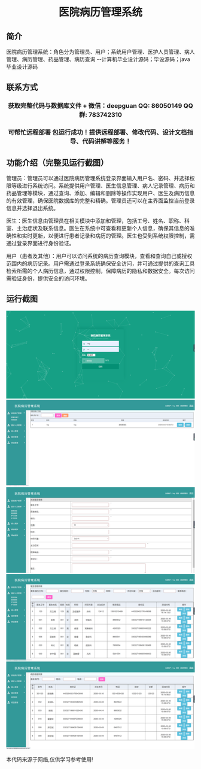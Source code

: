 <p><h1 align="center">医院病历管理系统</h1></p>

## 简介
医院病历管理系统：角色分为管理员、用户；系统用户管理、医护人员管理、病人管理、病历管理、药品管理、病历查询    --计算机毕业设计源码；毕设源码；java毕业设计源码


## 联系方式
<p><h3 align="center">获取完整代码与数据库文件 + 微信：deepguan QQ: 86050149 QQ群: 783742310</h3></p>
<p><h3 align="center">可帮忙远程部署 包运行成功！提供远程部署、修改代码、设计文档指导、代码讲解等服务！</h3></p>

## 功能介绍（完整见运行截图）
管理员：管理员可以通过医院病历管理系统登录界面输入用户名、密码、并选择权限等级进行系统访问。系统提供用户管理、医生信息管理、病人记录管理、病历和药品管理等模块，通过查询、添加、编辑和删除等操作实现用户、医生及病历信息的有效管理，确保医院数据库的完整和精确。管理员还可以在主界面监控当前登录信息并选择退出系统。

医生：医生信息由管理员在相关模块中添加和管理，包括工号、姓名、职称、科室、主治症状及联系信息。医生在系统中可查看和更新个人信息，确保其信息的准确性和实时更新，以便进行患者记录和病历的管理。医生也受到系统权限控制，需通过登录界面进行身份验证。

用户（患者及其他）：用户可以访问系统的病历查询模块，查看和查询自己或授权范围内的病历记录。用户需通过登录系统确保安全访问，并可通过提供的查询工具检索所需的个人病历信息，通过权限控制，保障病历的隐私和数据安全。每次访问需验证身份，提供安全的访问环境。


## 运行截图
![](imgs/588112-20220714183737540-1369103257.png)
![](imgs/588112-20220714183743180-492407310.png)
![](imgs/588112-20220714183746851-2069452002.png)
![](imgs/588112-20220714183750267-1459712574.png)
![](imgs/588112-20220714183754032-306544643.png)

<p>本代码来源于网络,仅供学习参考使用!</p>
